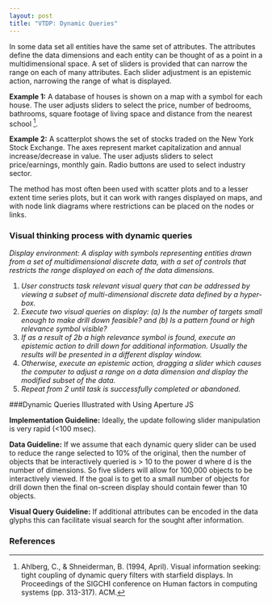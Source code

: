 ```yaml
---
layout: post
title: "VTDP: Dynamic Queries"
--- 
```


In some data set all entities have the same set of attributes.  The attributes define the data dimensions and each entity can be thought of as a point in a multidimensional space. A set of sliders is provided that can narrow the range on each of many attributes. Each slider adjustment is an epistemic action, narrowing the range of what is displayed. 

**Example 1:** A database of houses is shown on a map with a symbol for each house. The user adjusts sliders to select the price, number of bedrooms, bathrooms, square footage of living space and distance from the nearest school [^1].

**Example 2:** A scatterplot shows the set of stocks traded on the New York Stock Exchange. The axes represent market capitalization and annual increase/decrease in value. The user adjusts sliders to select price/earnings, monthly gain. Radio buttons are used to select industry sector.

The method has most often been used with scatter plots and to a lesser extent time series plots, but it can work with ranges displayed on maps, and with node link diagrams where restrictions can be placed on the nodes or links.

### Visual thinking process with dynamic queries

*Display environment: A display with symbols representing entities drawn from a set of multidimensional discrete data, with a set of controls that restricts the range displayed on each of the data dimensions.*

1. *User constructs task relevant visual query that can be addressed by viewing a subset of multi-dimensional discrete data defined by a hyper-box.*
2. *Execute two visual queries on display: (a) Is the number of targets small enough to make drill down feasible? and  (b) Is a pattern found or high relevance symbol visible?*
3. *If as a result of 2b a high relevance symbol is found, execute an epistemic action to drill down for additional information. Usually the results will be presented in a different display window.*
4. *Otherwise, execute an epistemic action, dragging a slider which causes the computer to adjust a range on a data dimension and display the modified subset of the data.*
5. *Repeat from 2 until task is successfully completed or abandoned.*

###Dynamic Queries Illustrated with Using Aperture JS

**Implementation Guideline:** Ideally, the update following slider manipulation is very rapid (<100 msec).

**Data Guideline:** If we assume that each dynamic query slider can be used to reduce the range selected to 10% of the original, then the number of objects that be interactively queried is > 10 to the power d where d is the number of dimensions. So five sliders will allow for 100,000 objects to be interactively viewed. If the goal is to get to a small number of objects for drill down then the final on-screen display should contain fewer than 10 objects.  

**Visual Query Guideline:** If additional attributes can be encoded in the data glyphs this can facilitate visual search for the sought after information.

### References

[^1]: Ahlberg, C., & Shneiderman, B. (1994, April). Visual information seeking: tight coupling of dynamic query filters with starfield displays. In Proceedings of the SIGCHI conference on Human factors in computing systems (pp. 313-317). ACM.
 

 

 	 	 	 	 